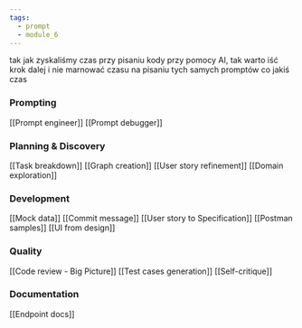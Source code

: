 ```yaml
---
tags:
  - prompt
  - module_6
---
```

tak jak zyskaliśmy  czas przy pisaniu kody przy pomocy AI, tak warto iść krok dalej i nie marnować czasu na pisaniu tych samych promptów co jakiś czas

### Prompting
[[Prompt engineer]]
[[Prompt debugger]]

### Planning & Discovery
[[Task breakdown]]
[[Graph creation]]
[[User story refinement]]
[[Domain exploration]]

### Development
[[Mock data]]
[[Commit message]]
[[User story to Specification]]
[[Postman samples]]
[[UI from design]]

### Quality
[[Code review - Big Picture]]
[[Test cases generation]]
[[Self-critique]]

### Documentation
[[Endpoint docs]]

